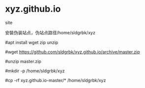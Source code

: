 # xyz.github.io
site

安裝伪装站点，伪站点路径/home/sldgrbk/xyz

#apt install wget zip unzip

#wget https://github.com/sldgrbk/xyz.github.io/archive/master.zip

#unzip master.zip

#mkdir -p /home/sldgrbk/xyz

#cp -rf xyz.github.io-master/* /home/sldgrbk/xyz
